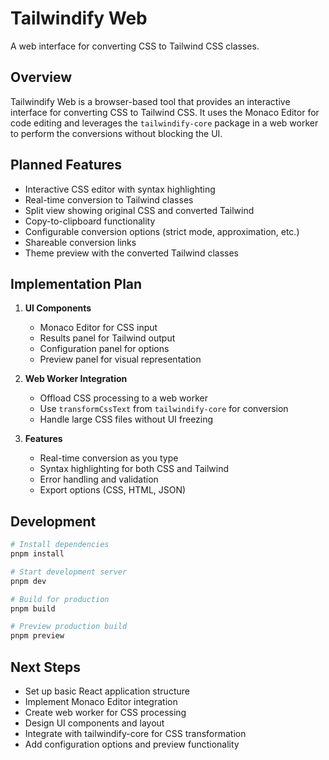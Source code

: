 # Tailwindify Web

A web interface for converting CSS to Tailwind CSS classes.

## Overview

Tailwindify Web is a browser-based tool that provides an interactive interface for converting CSS to Tailwind CSS. It uses the Monaco Editor for code editing and leverages the `tailwindify-core` package in a web worker to perform the conversions without blocking the UI.

## Planned Features

- Interactive CSS editor with syntax highlighting
- Real-time conversion to Tailwind classes
- Split view showing original CSS and converted Tailwind
- Copy-to-clipboard functionality
- Configurable conversion options (strict mode, approximation, etc.)
- Shareable conversion links
- Theme preview with the converted Tailwind classes

## Implementation Plan

1. **UI Components**
   - Monaco Editor for CSS input
   - Results panel for Tailwind output
   - Configuration panel for options
   - Preview panel for visual representation

2. **Web Worker Integration**
   - Offload CSS processing to a web worker
   - Use `transformCssText` from `tailwindify-core` for conversion
   - Handle large CSS files without UI freezing

3. **Features**
   - Real-time conversion as you type
   - Syntax highlighting for both CSS and Tailwind
   - Error handling and validation
   - Export options (CSS, HTML, JSON)

## Development

```bash
# Install dependencies
pnpm install

# Start development server
pnpm dev

# Build for production
pnpm build

# Preview production build
pnpm preview
```

## Next Steps

- Set up basic React application structure
- Implement Monaco Editor integration
- Create web worker for CSS processing
- Design UI components and layout
- Integrate with tailwindify-core for CSS transformation
- Add configuration options and preview functionality

